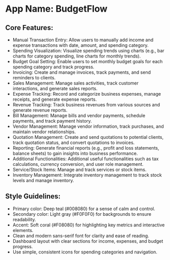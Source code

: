 # **App Name**: BudgetFlow

## Core Features:

- Manual Transaction Entry: Allow users to manually add income and expense transactions with date, amount, and spending category.
- Spending Visualization: Visualize spending trends using charts (e.g., bar charts for category spending, line charts for monthly trends).
- Budget Goal Setting: Enable users to set monthly budget goals for each spending category and track progress.
- Invoicing: Create and manage invoices, track payments, and send reminders to clients.
- Sales Management: Manage sales activities, track customer interactions, and generate sales reports.
- Expense Tracking: Record and categorize business expenses, manage receipts, and generate expense reports.
- Revenue Tracking: Track business revenues from various sources and generate revenue reports.
- Bill Management: Manage bills and vendor payments, schedule payments, and track payment history.
- Vendor Management: Manage vendor information, track purchases, and maintain vendor relationships.
- Quotation Management: Create and send quotations to potential clients, track quotation status, and convert quotations to invoices.
- Reporting: Generate financial reports (e.g., profit and loss statements, balance sheets) to gain insights into business performance.
- Additional Functionalities: Additional useful functionalities such as tax calculations, currency conversion, and user role management.
- Service/Stock Items: Manage and track services or stock items.
- Inventory Management: Integrate inventory management to track stock levels and manage inventory.

## Style Guidelines:

- Primary color: Deep teal (#008080) for a sense of calm and control.
- Secondary color: Light gray (#F0F0F0) for backgrounds to ensure readability.
- Accent: Soft coral (#F08080) for highlighting key metrics and interactive elements.
- Clean and modern sans-serif font for clarity and ease of reading.
- Dashboard layout with clear sections for income, expenses, and budget progress.
- Use simple, consistent icons for spending categories and navigation.